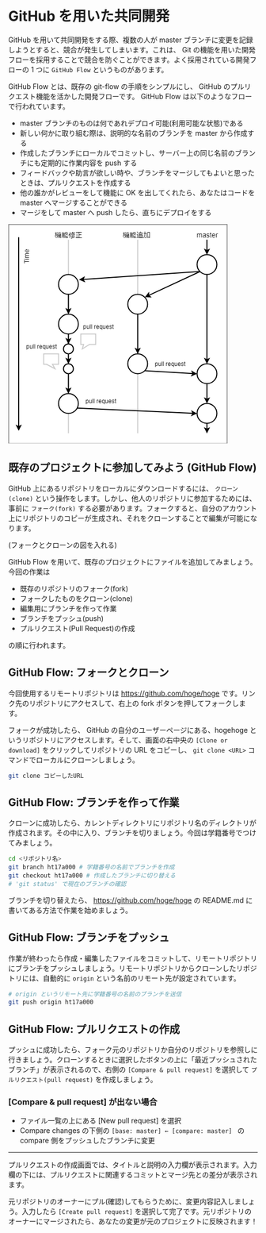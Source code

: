 # GitHub を用いた共同開発

GitHub を用いて共同開発をする際、複数の人が master ブランチに変更を記録しようとすると、競合が発生してしまいます。これは、 Git の機能を用いた開発フローを採用することで競合を防ぐことができます。よく採用されている開発フローの 1 つに `GitHub Flow` というものがあります。

GitHub Flow とは、既存の git-flow の手順をシンプルにし、 GitHub のプルリクエスト機能を活かした開発フローです。 GitHub Flow は以下のようなフローで行われています。

- master ブランチのものは何であれデプロイ可能(利用可能な状態)である
- 新しい何かに取り組む際は、説明的な名前のブランチを master から作成する
- 作成したブランチにローカルでコミットし、サーバー上の同じ名前のブランチにも定期的に作業内容を push する
- フィードバックや助言が欲しい時や、ブランチをマージしてもよいと思ったときは、プルリクエストを作成する
- 他の誰かがレビューをして機能に OK を出してくれたら、あなたはコードを master へマージすることができる
- マージをして master へ push したら、直ちにデプロイをする

![GitHub-Flow](src/GitHub-Flow.png)

## 既存のプロジェクトに参加してみよう (GitHub Flow)

GitHub 上にあるリポジトリをローカルにダウンロードするには、 `クローン(clone)` という操作をします。しかし、他人のリポジトリに参加するためには、事前に `フォーク(fork)` する必要があります。フォークすると、自分のアカウント上にリポジトリのコピーが生成され、それをクローンすることで編集が可能になります。

(フォークとクローンの図を入れる)

GitHub Flow を用いて、既存のプロジェクトにファイルを追加してみましょう。今回の作業は

- 既存のリポジトリのフォーク(fork)
- フォークしたものをクローン(clone)
- 編集用にブランチを作って作業
- ブランチをプッシュ(push)
- プルリクエスト(Pull Request)の作成

の順に行われます。

## GitHub Flow: フォークとクローン

今回使用するリモートリポジトリは <https://github.com/hoge/hoge> です。リンク先のリポジトリにアクセスして、右上の fork ボタンを押してフォークします。

フォークが成功したら、 GitHub の自分のユーザーページにある、hogehoge というリポジトリにアクセスします。そして、画面の右中央の `[Clone or download]` をクリックしてリポジトリの URL をコピーし、 `git clone <URL>` コマンドでローカルにクローンしましょう。

```bash
git clone コピーしたURL
```

## GitHub Flow: ブランチを作って作業

クローンに成功したら、カレントディレクトリにリポジトリ名のディレクトリが作成されます。その中に入り、ブランチを切りましょう。今回は学籍番号でつけてみましょう。

```bash
cd <リポジトリ名>
git branch ht17a000 # 学籍番号の名前でブランチを作成
git checkout ht17a000 # 作成したブランチに切り替える
# 'git status' で現在のブランチの確認
```

ブランチを切り替えたら、 <https://github.com/hoge/hoge> の README.md に書いてある方法で作業を始めましょう。

## GitHub Flow: ブランチをプッシュ

作業が終わったら作成・編集したファイルをコミットして、リモートリポジトリにブランチをプッシュしましょう。リモートリポジトリからクローンしたリポジトリには、自動的に `origin` という名前のリモート先が設定されています。

```bash
# origin というリモート先に学籍番号の名前のブランチを送信
git push origin ht17a000
```

## GitHub Flow: プルリクエストの作成

プッシュに成功したら、フォーク元のリポジトリか自分のリポジトリを参照しに行きましょう。クローンするときに選択したボタンの上に「最近プッシュされたブランチ」が表示されるので、右側の `[Compare & pull request]` を選択して `プルリクエスト(pull request)` を作成しましょう。

### [Compare & pull request] が出ない場合

- ファイル一覧の上にある [New pull request] を選択
- Compare changes の下側の `[base: master] ← [compare: master] ` の compare 側をプッシュしたブランチに変更 

---

プルリクエストの作成画面では、タイトルと説明の入力欄が表示されます。入力欄の下には、プルリクエストに関連するコミットとマージ先との差分が表示されます。

元リポジトリのオーナーにプル(確認)してもらうために、変更内容記入しましょう。入力したら `[Create pull request]` を選択して完了です。元リポジトリのオーナーにマージされたら、あなたの変更が元のプロジェクトに反映されます！
